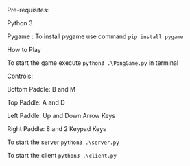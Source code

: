 Pre-requisites:

Python 3

Pygame : To install pygame use command ```pip install pygame```

How to Play

To start the game execute ``` python3 .\PongGame.py ``` in terminal

Controls:

Bottom Paddle: B and M

Top Paddle: A and D 

Left Paddle: Up and Down Arrow Keys

Right Paddle: 8 and 2 Keypad Keys


To start the server ``` python3 .\server.py ```

To start the client ``` python3 .\client.py ```
